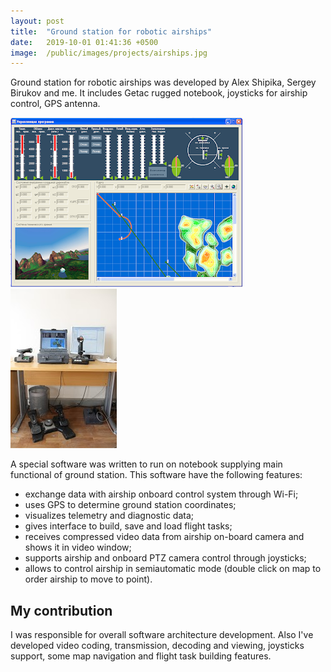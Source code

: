 ```yaml
---
layout: post
title:  "Ground station for robotic airships"
date:   2019-10-01 01:41:36 +0500
image:  /public/images/projects/airships.jpg
---
```


Ground station for robotic airships was developed by Alex Shipika, Sergey Birukov and me. It includes Getac rugged notebook, joysticks for airship control, GPS antenna.

![](/public/images/pictures/ground-station-for-airships.png)
![](/public/images/pictures/ground-station-for-airships-2.jpg)

A special software was written to run on notebook supplying main functional of ground station. This software have the following features: 
- exchange data with airship onboard control system through Wi-Fi;
- uses GPS to determine ground station coordinates;
- visualizes telemetry and diagnostic data;
- gives interface to build, save and load flight tasks;
- receives compressed video data from airship on-board camera and shows it in video window;
- supports airship and onboard PTZ camera control through joysticks;
- allows to control airship in semiautomatic mode (double click on map to order airship to move to point).

## My contribution

I was responsible for overall software architecture development. Also I've developed video coding, transmission, decoding and viewing, joysticks support, some map navigation and flight task building features.